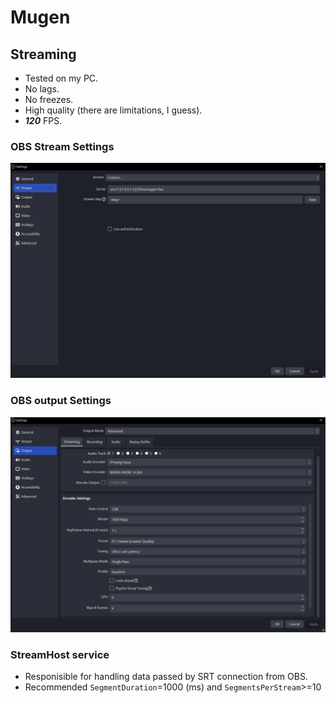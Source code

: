 # Mugen

## Streaming
- Tested on my PC.
- No lags.
- No freezes.
- High quality (there are limitations, I guess).
- ***120***  FPS.

### OBS Stream Settings
<img src="docs/screenshots/obs_stream_settings.jpg">

### OBS output Settings
<img src="docs/screenshots/obs_output_settings.jpg">

### StreamHost service
- Responisible for handling data passed by SRT connection from OBS.
- Recommended `SegmentDuration`=1000 (ms) and `SegmentsPerStream`>=10
